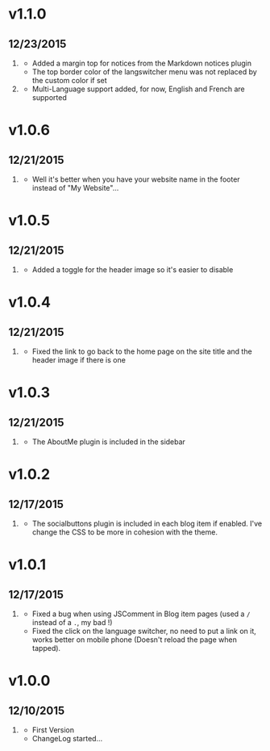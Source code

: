 # v1.1.0
## 12/23/2015

1. [](#bugfix)
    * Added a margin top for notices from the Markdown notices plugin
    * The top border color of the langswitcher menu was not replaced by the custom color if set
2. [](#new)
    * Multi-Language support added, for now, English and French are supported

# v1.0.6
## 12/21/2015

1. [](#bugfix)
    * Well it's better when you have your website name in the footer instead of "My Website"...

# v1.0.5
## 12/21/2015

1. [](#improved)
    * Added a toggle for the header image so it's easier to disable

# v1.0.4
## 12/21/2015

1. [](#bugfix)
    * Fixed the link to go back to the home page on the site title and the header image if there is one

# v1.0.3
## 12/21/2015

1. [](#new)
    * The AboutMe plugin is included in the sidebar

# v1.0.2
## 12/17/2015

1. [](#new)
    * The socialbuttons plugin is included in each blog item if enabled. I've change the CSS to be more in cohesion with the theme.

# v1.0.1
## 12/17/2015

1. [](#bugfix)
    * Fixed a bug when using JSComment in Blog item pages (used a `/` instead of a `.`, my bad !)
    * Fixed the click on the language switcher, no need to put a link on it, works better on mobile phone (Doesn't reload the page when tapped).

# v1.0.0
## 12/10/2015

1. [](#new)
    * First Version
    * ChangeLog started...
